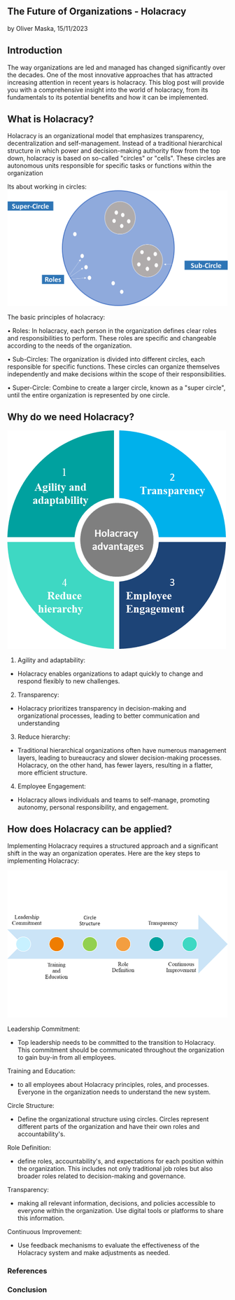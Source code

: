  ## The Future of Organizations - Holacracy
by Oliver Maska, 15/11/2023
## Introduction
The way organizations are led and managed has changed significantly over the decades. One of the most innovative approaches that has attracted increasing attention in recent years is holacracy. This blog post will provide you with a comprehensive insight into the world of holacracy, from its fundamentals to its potential benefits and how it can be implemented.
 
 ## What is Holacracy?
 Holacracy is an organizational model that emphasizes transparency, decentralization and self-management. Instead of a traditional hierarchical structure in which power and decision-making authority flow from the top down, holacracy is based on so-called "circles" or "cells". These circles are autonomous units responsible for specific tasks or functions within the organization

Its about working in circles:
![Alt text](image-3.png)

 The basic principles of holacracy:

•	Roles: In holacracy, each person in the organization defines clear roles and responsibilities to perform. These roles are specific and changeable
 according to the needs of the organization.

•	Sub-Circles: The organization is divided into different circles, each responsible for specific functions. These circles can organize themselves independently and make decisions within the scope of their responsibilities.

•	Super-Circle: Combine to create a larger circle, known as a "super circle", until the entire organization is represented by one circle.

## Why do we need Holacracy?

![Alt text](image-12.png)

1) Agility and adaptability: 

- Holacracy enables organizations to adapt quickly to change and respond flexibly to new challenges.

2) Transparency: 

- Holacracy prioritizes transparency in decision-making and organizational processes, leading to better communication and understanding

3) Reduce hierarchy:

- Traditional hierarchical organizations often have numerous management layers, leading to bureaucracy and slower decision-making processes. Holacracy, on the other hand, has fewer layers, resulting in a flatter, more efficient structure.

4) Employee Engagement: 

- Holacracy allows individuals and teams to self-manage, promoting autonomy, personal responsibility, and engagement.

## How does Holacracy can be applied?



Implementing Holacracy requires a structured approach and a significant shift in the way an organization operates. Here are the key steps to implementing Holacracy:


![Alt text](image-25.png)





Leadership Commitment: 

- Top leadership needs to be committed to the transition to Holacracy. This commitment should be communicated throughout the organization to gain buy-in from all employees.

Training and Education: 
- to all employees about Holacracy principles, roles, and processes. Everyone in the organization needs to understand the new system.

Circle Structure: 
- Define the organizational structure using circles. Circles represent different parts of the organization and have their own roles and accountability's.

Role Definition: 
- define roles, accountability's, and expectations for each position within the organization. This includes not only traditional job roles but also broader roles related to decision-making and governance.

Transparency: 
- making all relevant information, decisions, and policies accessible to everyone within the organization. Use digital tools or platforms to share this information.

Continuous Improvement: 
- Use feedback mechanisms to evaluate the effectiveness of the Holacracy system and make adjustments as needed.

### References 

### Conclusion 